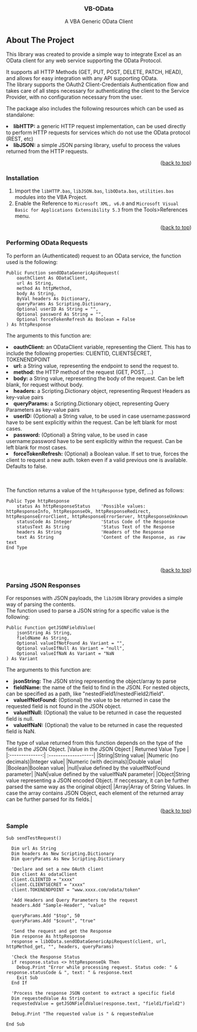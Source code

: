 ﻿<div id="top"></div>

<br />
<div align="center">

<h3 align="center">VB-OData</h3>


  <p align="center">
    A VBA Generic OData Client
  </p>

</div>

## About The Project

This library was created to provide a simple way to integrate Excel as an OData client for any web service supporting the OData Protocol.

It supports all HTTP Methods (GET, PUT, POST, DELETE, PATCH, HEAD), and allows for easy integration with any API supporting OData. <br>
The library supports the OAuth2 Client-Credentials Authentication flow and takes care of all steps necessary for authenticating the client to the Service Provider, with no configuration necessary from the user.

The package also includes the following resources which can be used as standalone:
<ls>
<li><b>libHTTP:</b> a generic HTTP request implementation, can be used directly to perform HTTP requests for services which do not use the OData protocol (REST, etc)</li>
<li><b>libJSON:</b> a simple JSON parsing library, useful to process the values returned from the HTTP requests.</li>
</ls>

<p align="right">(<a href="#top">back to top</a>)</p>

### Installation

1. Import the `libHTTP.bas`, `libJSON.bas`, `libOData.bas`, `utilities.bas` modules into the VBA Project.<br>
2. Enable the Reference to `Microsoft XML, v6.0` and `Microsoft Visual Basic for Applications Extensibility 5.3` from the Tools>References menu.

<p align="right">(<a href="#top">back to top</a>)</p>

### Performing OData Requests

To perform an (Authenticated) request to an OData service, the function used is the following:
```vbnet
Public Function sendODataGenericApiRequest(
    oauthClient As ODataClient,
    url As String,
    method As httpMethod,
    body As String,
    ByVal headers As Dictionary,
    queryParams As Scripting.Dictionary,
    Optional userID As String = "",
    Optional password As String = "",
    Optional forceTokenRefresh As Boolean = False
) As httpResponse
```

The arguments to this function are:
<ls>
<li><b>oauthClient:</b> an ODataClient variable, representing the Client. This has to include the following properties: CLIENTID, CLIENTSECRET, TOKENENDPOINT </li>
<li><b>url:</b> a String value, representing the endpoint to send the request to.</li>
<li><b>method:</b> the HTTP method of the request (GET, POST, ...)</li>
<li><b>body:</b> a String value, representing the body of the request. Can be left blank, for request without body.</li>
<li><b>headers:</b> a Scripting.Dictionary object, representing Request Headers as key-value pairs</li>
<li><b>queryParams:</b> a Scripting.Dictionary object, representing Query Parameters as key-value pairs</li>
<li><b>userID:</b> (Optional) a String value, to be used in case username:password have to be sent explicitly within the request. Can be left blank for most cases.</li>
<li><b>password:</b> (Optional) a String value, to be used in case username:password have to be sent explicitly within the request. Can be left blank for most cases.</li>
<li><b>forceTokenRefresh:</b> (Optional) a Boolean value. If set to true, forces the client to request a new auth. token even if a valid previous one is available. Defaults to false.</li>
</ls>

<br />
<br />

The function returns a value of the  `httpResponse` type, defined as follows:

```vbnet
Public Type httpResponse
    status As httpResponseStatus    'Possible values: httpResponseInfo, httpResponseOk, httpResponseRedirect, httpResponseErrorClient, httpResponseErrorServer, httpResponseUnknown
    statusCode As Integer           'Status Code of the Response
    statusText As String            'Status Text of the Response
    headers As String               'Headers of the Response
    text As String                  'Content of the Response, as raw text
End Type
```
<br />

<p align="right">(<a href="#top">back to top</a>)</p>

### Parsing JSON Responses

For responses with JSON payloads, the `libJSON` library provides a simple way of parsing the contents.<br>
The function used to parse a JSON string for a specific value is the following:

```vbnet
Public Function getJSONFieldValue(
    jsonString As String,
    fieldName As String,
    Optional valueIfNotFound As Variant = "",
    Optional valueIfNull As Variant = "null",
    Optional valueIfNaN As Variant = "NaN
) As Variant
```
The arguments to this function are:
<ls>
<li><b>jsonString:</b> The JSON string representing the object/array to parse </li>
<li><b>fieldName:</b> the name of the field to find in the JSON. For nested objects, can be specified as a path, like "nestedField1/nestedField2/field".</li>
<li><b>valueIfNotFound:</b> (Optional) the value to be returned in case the requested field is not found in the JSON object.</li>
<li><b>valueIfNull:</b> (Optional) the value to be returned in case the requested field is null.</li>
<li><b>valueIfNaN:</b> (Optional) the value to be returned in case the requested field is NaN.</li>
</ls>

The type of value returned from this function depends on the type of the field in the JSON Object.
|Value in the JSON Object      | Returned Value Type |
|:--------------:| :-------------------|
|String|String value|
|Numeric (no decimals)|Integer value|
|Numeric (with decimals)|Double value|
|Boolean|Boolean value|
|null|value defined by the valueIfNotFound parameter|
|NaN|value defined by the valueIfNaN parameter|
|Object|String value representing a JSON encoded Object. If neccessary, it can be further parsed the same way as the original object|
|Array|Array of String Values. In case the array contains JSON Object, each element of the returned array can be further parsed for its fields.|

<p align="right">(<a href="#top">back to top</a>)</p>

### Sample
```vbnet
Sub sendTestRequest()
  
  Dim url As String
  Dim headers As New Scripting.Dictionary
  Dim queryParams As New Scripting.Dictionary

  'Declare and set a new OAuth client
  Dim client As odataClient
  client.CLIENTID = "xxxx"
  client.CLIENTSECRET = "xxxx"
  client.TOKENENDPOINT = "www.xxxx.com/odata/token"
  
  'Add Headers and Query Parameters to the request
  headers.Add "Sample-Header", "value"

  queryParams.Add "$top", 50
  queryParams.Add "$count", "true"

  'Send the request and get the Response
  Dim response As httpResponse
  response = libOData.sendODataGenericApiRequest(client, url, httpMethod_get, "", headers, queryParams)

  'Check the Response Status
  if response.status <> httpResponseOk Then
    Debug.Print "Error while processing request. Status code: " & response.statusCode & ", text: " & response.text
    Exit Sub
  End If
  
  'Process the response JSON content to extract a specific field
  Dim requestedValue As String
  requestedValue = getJSONFieldValue(response.text, "field1/field2")
  
  Debug.Print "The requested value is " & requestedValue

End Sub
```
